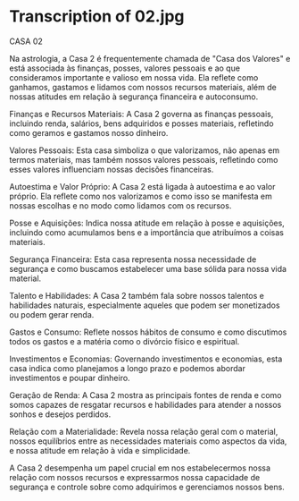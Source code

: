 # Transcription of 02.jpg

CASA 02

Na astrologia, a Casa 2 é frequentemente chamada de "Casa dos Valores" e está associada às finanças, posses, valores pessoais e ao que consideramos importante e valioso em nossa vida. Ela reflete como ganhamos, gastamos e lidamos com nossos recursos materiais, além de nossas atitudes em relação à segurança financeira e autoconsumo.

Finanças e Recursos Materiais: A Casa 2 governa as finanças pessoais, incluindo renda, salários, bens adquiridos e posses materiais, refletindo como geramos e gastamos nosso dinheiro.

Valores Pessoais: Esta casa simboliza o que valorizamos, não apenas em termos materiais, mas também nossos valores pessoais, refletindo como esses valores influenciam nossas decisões financeiras.

Autoestima e Valor Próprio: A Casa 2 está ligada à autoestima e ao valor próprio. Ela reflete como nos valorizamos e como isso se manifesta em nossas escolhas e no modo como lidamos com os recursos.

Posse e Aquisições: Indica nossa atitude em relação à posse e aquisições, incluindo como acumulamos bens e a importância que atribuímos a coisas materiais.

Segurança Financeira: Esta casa representa nossa necessidade de segurança e como buscamos estabelecer uma base sólida para nossa vida material.

Talento e Habilidades: A Casa 2 também fala sobre nossos talentos e habilidades naturais, especialmente aqueles que podem ser monetizados ou podem gerar renda.

Gastos e Consumo: Reflete nossos hábitos de consumo e como discutimos todos os gastos e a matéria como o divórcio físico e espiritual.

Investimentos e Economias: Governando investimentos e economias, esta casa indica como planejamos a longo prazo e podemos abordar investimentos e poupar dinheiro.

Geração de Renda: A Casa 2 mostra as principais fontes de renda e como somos capazes de resgatar recursos e habilidades para atender a nossos sonhos e desejos perdidos.

Relação com a Materialidade: Revela nossa relação geral com o material, nossos equilíbrios entre as necessidades materiais como aspectos da vida, e nossa atitude em relação à vida e simplicidade.

A Casa 2 desempenha um papel crucial em nos estabelecermos nossa relação com nossos recursos e expressarmos nossa capacidade de segurança e controle sobre como adquirimos e gerenciamos nossos bens.